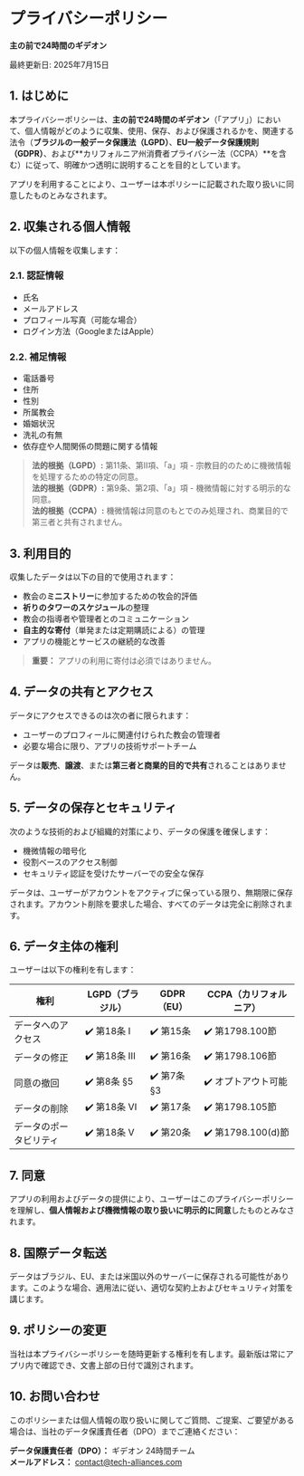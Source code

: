 # プライバシーポリシー

**主の前で24時間のギデオン**

最終更新日: 2025年7月15日

## 1. はじめに

本プライバシーポリシーは、**主の前で24時間のギデオン**（「アプリ」）において、個人情報がどのように収集、使用、保存、および保護されるかを、関連する法令（**ブラジルの一般データ保護法（LGPD）**、**EU一般データ保護規則（GDPR）**、および**カリフォルニア州消費者プライバシー法（CCPA）**を含む）に従って、明確かつ透明に説明することを目的としています。

アプリを利用することにより、ユーザーは本ポリシーに記載された取り扱いに同意したものとみなされます。

## 2. 収集される個人情報

以下の個人情報を収集します：

### 2.1. 認証情報

- 氏名  
- メールアドレス  
- プロフィール写真（可能な場合）  
- ログイン方法（GoogleまたはApple）

### 2.2. 補足情報

- 電話番号  
- 住所  
- 性別  
- 所属教会  
- 婚姻状況  
- 洗礼の有無  
- 依存症や人間関係の問題に関する情報

> **法的根拠（LGPD）:** 第11条、第II項、「a」項 - 宗教目的のために機微情報を処理するための特定の同意。  
> **法的根拠（GDPR）:** 第9条、第2項、「a」項 - 機微情報に対する明示的な同意。  
> **法的根拠（CCPA）:** 機微情報は同意のもとでのみ処理され、商業目的で第三者と共有されません。

## 3. 利用目的

収集したデータは以下の目的で使用されます：

- 教会の**ミニストリー**に参加するための牧会的評価  
- **祈りのタワーのスケジュール**の整理  
- 教会の指導者や管理者とのコミュニケーション  
- **自主的な寄付**（単発または定期購読による）の管理  
- アプリの機能とサービスの継続的な改善

> **重要：** アプリの利用に寄付は必須ではありません。

## 4. データの共有とアクセス

データにアクセスできるのは次の者に限られます：

- ユーザーのプロフィールに関連付けられた教会の管理者  
- 必要な場合に限り、アプリの技術サポートチーム

データは**販売**、**譲渡**、または**第三者と商業的目的で共有**されることはありません。

## 5. データの保存とセキュリティ

次のような技術的および組織的対策により、データの保護を確保します：

- 機微情報の暗号化  
- 役割ベースのアクセス制御  
- セキュリティ認証を受けたサーバーでの安全な保存

データは、ユーザーがアカウントをアクティブに保っている限り、無期限に保存されます。アカウント削除を要求した場合、すべてのデータは完全に削除されます。

## 6. データ主体の権利

ユーザーは以下の権利を有します：

|権利|LGPD（ブラジル）|GDPR（EU）|CCPA（カリフォルニア）|
|--|--|--|--|
| データへのアクセス |✔️ 第18条 I |✔️ 第15条 |✔️ 第1798.100節 |
| データの修正 |✔️ 第18条 III |✔️ 第16条 |✔️ 第1798.106節 |
| 同意の撤回 |✔️ 第8条 §5 |✔️ 第7条 §3 |✔️ オプトアウト可能 |
| データの削除 |✔️ 第18条 VI |✔️ 第17条 |✔️ 第1798.105節 |
| データのポータビリティ |✔️ 第18条 V |✔️ 第20条 |✔️ 第1798.100(d)節 |

## 7. 同意

アプリの利用およびデータの提供により、ユーザーはこのプライバシーポリシーを理解し、**個人情報および機微情報の取り扱いに明示的に同意**したものとみなされます。

## 8. 国際データ転送

データはブラジル、EU、または米国以外のサーバーに保存される可能性があります。このような場合、適用法に従い、適切な契約上およびセキュリティ対策を講じます。

## 9. ポリシーの変更

当社は本プライバシーポリシーを随時更新する権利を有します。最新版は常にアプリ内で確認でき、文書上部の日付で識別されます。

## 10. お問い合わせ

このポリシーまたは個人情報の取り扱いに関してご質問、ご提案、ご要望がある場合は、当社のデータ保護責任者（DPO）までご連絡ください：

**データ保護責任者（DPO）：** ギデオン 24時間チーム  
**メールアドレス：** contact@tech-alliances.com
